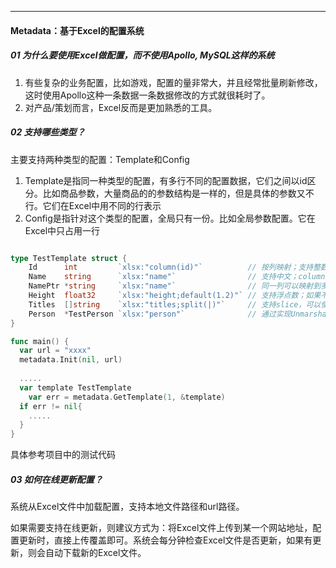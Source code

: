 -----

#### Metadata：基于Excel的配置系统



##### 01 为什么要使用Excel做配置，而不使用Apollo, MySQL这样的系统

1. 有些复杂的业务配置，比如游戏，配置的量非常大，并且经常批量刷新修改，这时使用Apollo这种一条数据一条数据修改的方式就很耗时了。
2. 对产品/策划而言，Excel反而是更加熟悉的工具。



##### 02 支持哪些类型？

主要支持两种类型的配置：Template和Config

1. Template是指同一种类型的配置，有多行不同的配置数据，它们之间以id区分。比如商品参数，大量商品的的参数结构是一样的，但是具体的参数又不行。它们在Excel中用不同的行表示
2. Config是指针对这个类型的配置，全局只有一份。比如全局参数配置。它在Excel中只占用一行



```go

type TestTemplate struct {
	Id      int         `xlsx:"column(id)"`          // 按列映射；支持整数；
	Name    string      `xlsx:"name"`                // 支持中文；column()可以省略
	NamePtr *string     `xlsx:"name"`                // 同一列可以映射到多个字段
	Height  float32     `xlsx:"height;default(1.2)"` // 支持浮点数；如果不填，默认值为1.2
	Titles  []string    `xlsx:"titles;split(|)"`     // 支持slice，可以使用使用分隔符，比如空格 " "
	Person  *TestPerson `xlsx:"person"`              // 通过实现UnmarshalBinary接口，可以支持嵌入json字符串；但这里加default({\"Name\":\"Panda\", \"Age\":18}) 之后好像就报错了
}

func main() {
  var url = "xxxx"
  metadata.Init(nil, url)
  
  .....
  var template TestTemplate
	var err = metadata.GetTemplate(1, &template)
  if err != nil{
    .....
  }
}
```



具体参考项目中的测试代码



##### 03 如何在线更新配置？

系统从Excel文件中加载配置，支持本地文件路径和url路径。

如果需要支持在线更新，则建议方式为：将Excel文件上传到某一个网站地址，配置更新时，直接上传覆盖即可。系统会每分钟检查Excel文件是否更新，如果有更新，则会自动下载新的Excel文件。

